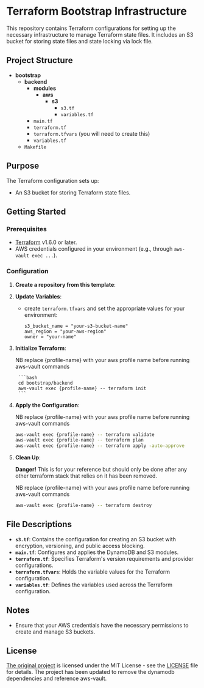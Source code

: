 # Terraform Bootstrap Infrastructure

This repository contains Terraform configurations for setting up the necessary infrastructure to manage Terraform state files. It includes an S3 bucket for storing state files and state locking via lock file.

## Project Structure

- **bootstrap**
  - **backend**
    - **modules**
      - **aws**
        - **s3**
          - `s3.tf`
          - `variables.tf`
    - `main.tf`
    - `terraform.tf`
    - `terraform.tfvars` (you will need to create this)
    - `variables.tf`
  - `Makefile`

## Purpose

The Terraform configuration sets up:
- An S3 bucket for storing Terraform state files.

## Getting Started

### Prerequisites

- [Terraform](https://www.terraform.io/downloads.html) v1.6.0 or later.
- AWS credentials configured in your environment (e.g., through `aws-vault exec ...`).

### Configuration

1. **Create a repository from this template**:

2. **Update Variables**:
    - create `terraform.tfvars` and set the appropriate values for your environment:
      ```hcl
      s3_bucket_name = "your-s3-bucket-name"
      aws_region = "your-aws-region"
      owner = "your-name"
      ```

3. **Initialize Terraform**:

    NB replace {profile-name} with your aws profile name before running aws-vault commands

        ```bash
        cd bootstrap/backend
        aws-vault exec {profile-name} -- terraform init
        ```

4. **Apply the Configuration**:
   
    NB replace {profile-name} with your aws profile name before running aws-vault commands

      ```bash
      aws-vault exec {profile-name} -- terraform validate
      aws-vault exec {profile-name} -- terraform plan
      aws-vault exec {profile-name} -- terraform apply -auto-approve
      ```

5. **Clean Up**:

    **Danger!**  This is for your reference but should only be done after any other terraform stack that relies on it has been removed.

    NB replace {profile-name} with your aws profile name before running aws-vault commands

      ```bash
      aws-vault exec {profile-name} -- terraform destroy
      ```

## File Descriptions

- **`s3.tf`**: Contains the configuration for creating an S3 bucket with encryption, versioning, and public access blocking.
- **`main.tf`**: Configures and applies the DynamoDB and S3 modules.
- **`terraform.tf`**: Specifies Terraform's version requirements and provider configurations.
- **`terraform.tfvars`**: Holds the variable values for the Terraform configuration.
- **`variables.tf`**: Defines the variables used across the Terraform configuration.

## Notes

- Ensure that your AWS credentials have the necessary permissions to create and manage S3 buckets.

## License

[The original project](https://github.com/Ayobami-00/terraform-bootstrap) is licensed under the MIT License - see the [LICENSE](LICENSE) file for details. The project has been updated to remove the dynamodb dependencies and reference aws-vault.
